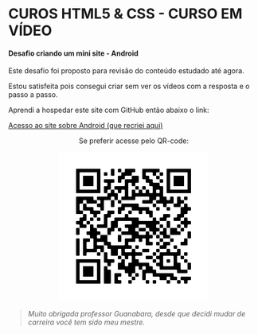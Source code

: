 # CUROS HTML5 & CSS - CURSO EM VÍDEO
#### Desafio criando um mini site - Android
 
 Este desafio foi proposto para revisão do conteúdo estudado até agora.
 
 Estou satisfeita pois consegui criar sem ver os vídeos com a resposta e o passo a passo.

 
 Aprendi a hospedar este site com GitHub então abaixo o link:
 
 [Acesso ao site sobre Android (que recriei aqui)](https://catiuscischeffer.github.io/desafio_minisite_cursoemvideo/ "Site feito no Curso de HTML e CSS do Curso em Vídeo")
 
 <center>Se preferir acesse pelo QR-code:
 
 ![Acesse por aqui](./assets/img/qrcodeminisite.png)

</center>

> _Muito obrigada professor Guanabara, desde que decidi mudar de carreira você tem sido meu mestre._
 
